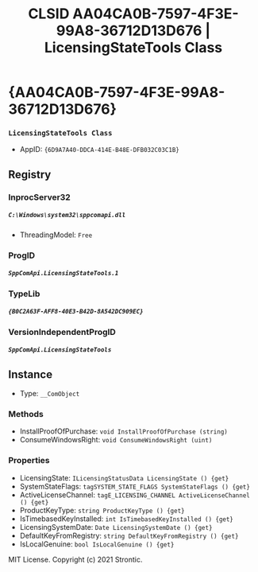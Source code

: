 ﻿---
title: "CLSID AA04CA0B-7597-4F3E-99A8-36712D13D676 | LicensingStateTools Class"
excerpt: What is COM-Object CLSID AA04CA0B-7597-4F3E-99A8-36712D13D676?
---

# {AA04CA0B-7597-4F3E-99A8-36712D13D676}

### `LicensingStateTools Class`
* AppID: `{6D9A7A40-DDCA-414E-B48E-DFB032C03C1B}`

## Registry


### InprocServer32

##### `C:\Windows\system32\sppcomapi.dll`
* ThreadingModel: `Free`

### ProgID

##### `SppComApi.LicensingStateTools.1`

### TypeLib

##### `{B0C2A63F-AFF8-40E3-B42D-8A542DC909EC}`

### VersionIndependentProgID

##### `SppComApi.LicensingStateTools`

## Instance

* Type: `__ComObject`

### Methods

* InstallProofOfPurchase: `void InstallProofOfPurchase (string)`
* ConsumeWindowsRight: `void ConsumeWindowsRight (uint)`

### Properties

* LicensingState: `ILicensingStatusData LicensingState () {get} `
* SystemStateFlags: `tagSYSTEM_STATE_FLAGS SystemStateFlags () {get} `
* ActiveLicenseChannel: `tagE_LICENSING_CHANNEL ActiveLicenseChannel () {get} `
* ProductKeyType: `string ProductKeyType () {get} `
* IsTimebasedKeyInstalled: `int IsTimebasedKeyInstalled () {get} `
* LicensingSystemDate: `Date LicensingSystemDate () {get} `
* DefaultKeyFromRegistry: `string DefaultKeyFromRegistry () {get} `
* IsLocalGenuine: `bool IsLocalGenuine () {get} `

MIT License. Copyright (c) 2021 Strontic.


